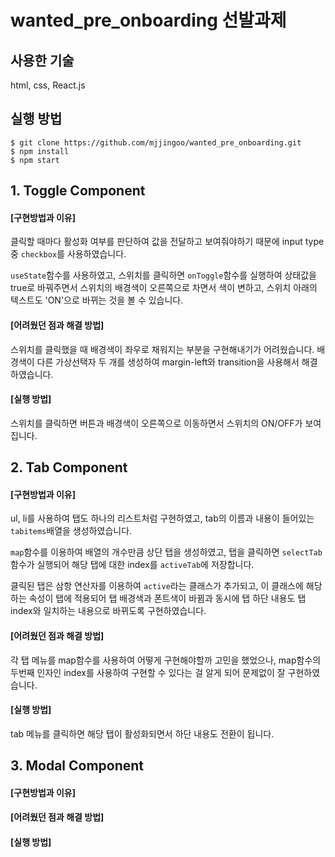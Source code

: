 # wanted_pre_onboarding 선발과제

## 사용한 기술

html, css, React.js

## 실행 방법

```
$ git clone https://github.com/mjjingoo/wanted_pre_onboarding.git
$ npm install
$ npm start
```

## 1. Toggle Component

#### [구현방법과 이유]

클릭할 때마다 활성화 여부를 판단하여 값을 전달하고 보여줘야하기 때문에 input type 중 `checkbox`를 사용하였습니다.

`useState`함수를 사용하였고, 스위치를 클릭하면 `onToggle`함수를 실행하여 상태값을 true로 바꿔주면서 스위치의 배경색이 오른쪽으로 차면서 색이 변하고, 스위치 아래의 텍스트도 'ON'으로 바뀌는 것을 볼 수 있습니다.

#### [어려웠던 점과 해결 방법]

스위치를 클릭했을 때 배경색이 좌우로 채워지는 부분을 구현해내기가 어려웠습니다. 배경색이 다른 가상선택자 두 개를 생성하여 margin-left와 transition을 사용해서 해결하였습니다.

#### [실행 방법]

스위치를 클릭하면 버튼과 배경색이 오른쪽으로 이동하면서 스위치의 ON/OFF가 보여집니다.

## 2. Tab Component

#### [구현방법과 이유]

ul, li를 사용하여 탭도 하나의 리스트처럼 구현하였고, tab의 이름과 내용이 들어있는 `tabitems`배열을 생성하였습니다.

`map`함수를 이용하여 배열의 개수만큼 상단 탭을 생성하였고, 탭을 클릭하면 `selectTab`함수가 실행되어 해당 탭에 대한 index를 `activeTab`에 저장합니다.

클릭된 탭은 삼항 연산자를 이용하여 `active`라는 클래스가 추가되고, 이 클래스에 해당하는 속성이 탭에 적용되어 탭 배경색과 폰트색이 바뀜과 동시에 탭 하단 내용도 탭 index와 일치하는 내용으로 바뀌도록 구현하였습니다.

#### [어려웠던 점과 해결 방법]

각 탭 메뉴를 map함수를 사용하여 어떻게 구현해야할까 고민을 했었으나, map함수의 두번째 인자인 index를 사용하여 구현할 수 있다는 걸 알게 되어 문제없이 잘 구현하였습니다.

#### [실행 방법]

tab 메뉴를 클릭하면 해당 탭이 활성화되면서 하단 내용도 전환이 됩니다.

## 3. Modal Component

#### [구현방법과 이유]

#### [어려웠던 점과 해결 방법]

#### [실행 방법]
